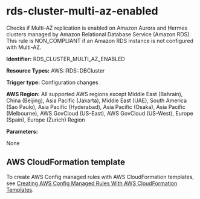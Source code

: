 # rds\-cluster\-multi\-az\-enabled<a name="rds-cluster-multi-az-enabled"></a>

Checks if Multi\-AZ replication is enabled on Amazon Aurora and Hermes clusters managed by Amazon Relational Database Service \(Amazon RDS\)\. This rule is NON\_COMPLIANT if an Amazon RDS instance is not configured with Multi\-AZ\. 

**Identifier:** RDS\_CLUSTER\_MULTI\_AZ\_ENABLED

**Resource Types:** AWS::RDS::DBCluster

**Trigger type:** Configuration changes

**AWS Region:** All supported AWS regions except Middle East \(Bahrain\), China \(Beijing\), Asia Pacific \(Jakarta\), Middle East \(UAE\), South America \(Sao Paulo\), Asia Pacific \(Hyderabad\), Asia Pacific \(Osaka\), Asia Pacific \(Melbourne\), AWS GovCloud \(US\-East\), AWS GovCloud \(US\-West\), Europe \(Spain\), Europe \(Zurich\) Region

**Parameters:**

None  

## AWS CloudFormation template<a name="w2aac12c33c15b9d425c17"></a>

To create AWS Config managed rules with AWS CloudFormation templates, see [Creating AWS Config Managed Rules With AWS CloudFormation Templates](aws-config-managed-rules-cloudformation-templates.md)\.